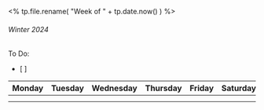 <% tp.file.rename( "Week of " + tp.date.now() ) %>
###### Winter 2024
To Do:
- [ ] 

| Monday | Tuesday | Wednesday | Thursday | Friday | Saturday | Sunday |
| ---- | ---- | ---- | ---- | ---- | ---- | ---- |
|  |  |  |  |  |  |  |
|  |  |  |  |  |  |  |
